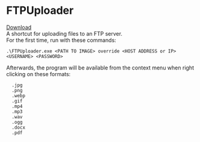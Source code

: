 # FTPUploader  
[Download](https://github.com/IanJCV/FTPUploader/releases/latest)  
A shortcut for uploading files to an FTP server.  
For the first time, run with these commands:  
```shell
.\FTPUploader.exe <PATH TO IMAGE> override <HOST ADDRESS or IP> <USERNAME> <PASSWORD>
```  
Afterwards, the program will be available from the context menu when right clicking on these formats:  
```
  .jpg  
  .png  
  .webp  
  .gif  
  .mp4  
  .mp3  
  .wav  
  .ogg  
  .docx  
  .pdf  
```
